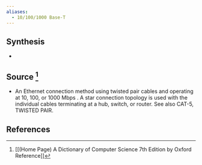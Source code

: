 ```yaml
---
aliases:
  - 10/100/1000 Base-T
---
```

## Synthesis
- 
## Source [^1]
- An Ethernet connection method using twisted pair cables and operating at 10, 100, or 1000 Mbps . A star connection topology is used with the individual cables terminating at a hub, switch, or router. See also CAT-5, TWISTED PAIR.
## References

[^1]: [[(Home Page) A Dictionary of Computer Science 7th Edition by Oxford Reference]]